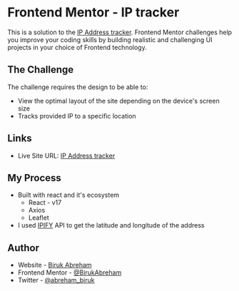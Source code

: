 # Frontend Mentor - IP tracker

This is a solution to the [IP Address tracker](https://www.frontendmentor.io/challenges/interactive-comments-section-iG1RugEG9). Frontend Mentor challenges help you improve your coding skills by building realistic and challenging UI projects in your choice of Frontend technology.

## The Challenge

The challenge requires the design to be able to:

-   View the optimal layout of the site depending on the device's screen size
-   Tracks provided IP to a specific location

## Links

-   Live Site URL: [IP Address tracker](https://interactive-comments-lovat.vercel.app/)

## My Process

-   Built with react and it's ecosystem
    -   React - v17
    -   Axios
    -   Leaflet
-  I used [IPIFY](https://api.ipify.org) API to get the latitude and longitude of the address

## Author

-   Website - [Biruk Abreham](https://biruk.netlify.app/)
-   Frontend Mentor - [@BirukAbreham](https://www.frontendmentor.io/profile/BirukAbreham)
-   Twitter - [@abreham_biruk](https://twitter.com/abreham_biruk)